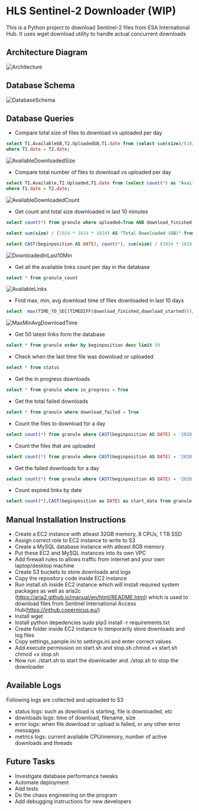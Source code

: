 # HLS Sentinel-2 Downloader (WIP)

This is a Python project to download Sentinel-2 files from ESA International Hub. 
It uses wget download utility to handle actual concurrent downloads


## Architecture Diagram
![Architecture](/images/downloader_architecture.png)

## Database Schema
![DatabaseSchema](/images/database_schema.png)


## Database Queries

* Compare total size of files to download vs uploaded per day
```sql
select T1.AvailableGB,T2.UploadedGB,T1.date from (select sum(size)/(1024*1024*1024) as "AvailableGB", CAST(beginposition as DATE) as "date" from granule where ignore_file=False  group by CAST(beginposition as DATE )) T1 JOIN (select sum(size)/(1024*1024*1024) as "UploadedGB", CAST(beginposition as DATE) as "date" from granule where uploaded=True  AND ignore_file=False  group by CAST(beginposition as DATE)) T2
where T1.date = T2.date;
```
![AvailableDownloadedSize](/images/available_vs_downloaded_size.png)

* Compare total number of files to download vs uploaded per day
```sql
select T1.Available,T2.Uploaded,T1.date from (select count(*) as "Available", CAST(beginposition as DATE) as "date" from granule where ignore_file=False  group by CAST(beginposition as DATE )) T1 JOIN (select count(*) as "Uploaded", CAST(beginposition as DATE) as "date" from granule where uploaded=True  AND ignore_file=False  group by CAST(beginposition as DATE)) T2
where T1.date = T2.date;
```
![AvailableDownloadedCount](/images/available_vs_downloaded_count.png)

* Get count and total size downloaded in last 10 minutes
```sql
select count(*) from granule where uploaded=True AND download_finished >= CONVERT_TZ( date_sub(now(),interval 10 minute), 'UTC', 'America/Chicago' )

select sum(size) / (1024 * 1024 * 1024) AS "Total Downloaded (GB)" from granule where uploaded=True AND download_finished >= CONVERT_TZ( date_sub(now(),interval 10 minute), 'UTC', 'America/Chicago' )

select CAST(beginposition AS DATE), count(*), sum(size) / (1024 * 1024 * 1024) AS "Total Downloaded (GB)" from granule where uploaded=True AND download_finished >= CONVERT_TZ(date_sub(now(),interval 10 minute), 'UTC', 'America/Chicago' ) group by CAST(beginposition AS DATE)

```
![DownloadedInLast10Min](/images/downloaded_in_last_10min.png)

* Get all the available links count per day in the database
```sql
select * from granule_count
```
![AvailableLinks](/images/available_links.png)


* Find max, min, avg download time of files downloaded in last 10 days
```sql
select  max(TIME_TO_SEC(TIMEDIFF(download_finished,download_started)))/60 as "Max Download Time (minutes)", min(TIME_TO_SEC(TIMEDIFF(download_finished,download_started)))/60 as "Min Download Time (minutes)", avg(TIME_TO_SEC(TIMEDIFF(download_finished,download_started)))/60 as "Avg Download Time (minutes)"  from granule where uploaded=True AND download_finished >= CONVERT_TZ(date_sub(now(),interval 10 day), 'UTC', 'America/Chicago' );
 ```
![MaxMinAvgDownloadTime](/images/max_min_avg_download_time.png)

* Get 50 latest links form the database
```sql
select * from granule order by beginposition desc limit 50
```

* Check when the last time file was download or uploaded
```sql
select * from status
```

* Get the in progress downloads 
```sql
select * from granule where in_progress = True
```

* Get the total failed downloads 
```sql
select * from granule where download_failed = True
```

* Count the files to download for a day
```sql
select count(*) from granule where CAST(beginposition AS DATE) = '2020-05-30' AND ignore_file = False;
```

* Count the files that are uploaded
```sql
select count(*) from granule where CAST(beginposition AS DATE) = '2020-05-30' AND uploaded = True AND ignore_file = False;
```

* Get the failed downloads for a day
```sql
select count(*) from granule where CAST(beginposition AS DATE) = '2020-05-30' AND download_failed = True
```

* Count expired links by date
```sql
select count(*),CAST(beginposition as DATE) as start_date from granule where expired=true group by CAST(beginposition as DATE);
```

## Manual Installation Instructions

* Create a EC2 instance with atleast 32GB memory, 8 CPUs, 1 TB SSD
* Assign correct role to EC2 instance to write to S3 
* Create a MySQL database instance with atleast 8GB memory
* Put these EC2 and MySQL instances into its own VPC
* Add firewall rules to allows traffic from internet and your own laptop/desktop machine
* Create S3 buckets to store downloads and logs
* Copy the repository code inside EC2 instance
* Run install.sh inside EC2 instance which will install required system packages as well as aria2c (https://aria2.github.io/manual/en/html/README.html) which is used to download files from Sentinel International Access Hub(https://inthub.copernicus.eu/)
* Install wget
* Install python depedencies 
     sudo pip3 install -r requirements.txt 
* Create folder inside EC2 instance to temporarily store downloads and log files
* Copy settings_sample.ini to settings.ini and enter correct values
* Add execute permission on start.sh and stop.sh
     chmod +x start.sh
     chmod +x stop.sh
* Now run ./start.sh to start the downloader and ./stop.sh to stop the downloader



## Available Logs

Following logs are collected and uploaded to S3
* status logs: such as download is starting, file is downloaded, etc
* downloads logs: time of download, filename, size
* error logs: when file download or upload is failed, or any other error messages
* metrics logs: current available CPU/memory, number of active downloads and threads


## Future Tasks

* Investigate database performance tweaks
* Automate deployment
* Add tests
* Do the chaos engineering on the program
* Add debugging instructions for new developers
